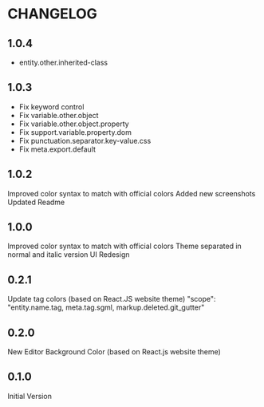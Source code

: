 # CHANGELOG #

## 1.0.4 ##
- entity.other.inherited-class

## 1.0.3 ##
- Fix keyword control
- Fix variable.other.object
- Fix variable.other.object.property
- Fix support.variable.property.dom
- Fix punctuation.separator.key-value.css
- Fix meta.export.default

## 1.0.2 ##
Improved color syntax to match with official colors
Added new screenshots
Updated Readme

## 1.0.0 ##
Improved color syntax to match with official colors
Theme separated in normal and italic version
UI Redesign

## 0.2.1 ##
Update tag colors (based on React.JS website theme)
"scope": "entity.name.tag, meta.tag.sgml, markup.deleted.git_gutter"

## 0.2.0 ##
New Editor Background Color (based on React.js website theme)

## 0.1.0 ##
Initial Version
